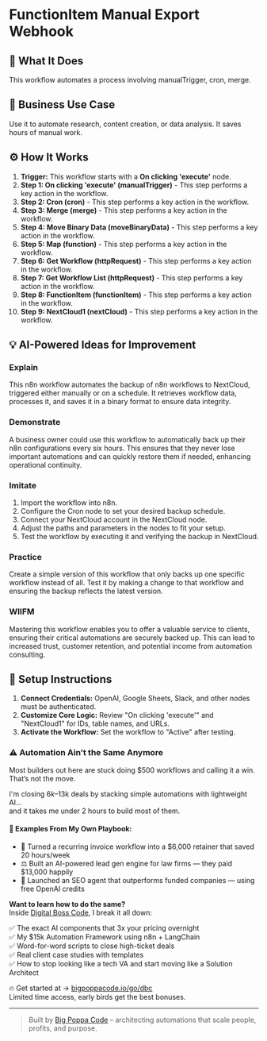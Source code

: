 # FunctionItem Manual Export Webhook

## 🚀 What It Does
This workflow automates a process involving manualTrigger, cron, merge.

## 💼 Business Use Case
Use it to automate research, content creation, or data analysis. It saves hours of manual work.

## ⚙️ How It Works
1.  **Trigger:** This workflow starts with a **On clicking 'execute'** node.
2. **Step 1: On clicking 'execute' (manualTrigger)** - This step performs a key action in the workflow.
3. **Step 2: Cron (cron)** - This step performs a key action in the workflow.
4. **Step 3: Merge (merge)** - This step performs a key action in the workflow.
5. **Step 4: Move Binary Data (moveBinaryData)** - This step performs a key action in the workflow.
6. **Step 5: Map (function)** - This step performs a key action in the workflow.
7. **Step 6: Get Workflow (httpRequest)** - This step performs a key action in the workflow.
8. **Step 7: Get Workflow List (httpRequest)** - This step performs a key action in the workflow.
9. **Step 8: FunctionItem (functionItem)** - This step performs a key action in the workflow.
10. **Step 9: NextCloud1 (nextCloud)** - This step performs a key action in the workflow.

## 💡 AI-Powered Ideas for Improvement
### Explain
This n8n workflow automates the backup of n8n workflows to NextCloud, triggered either manually or on a schedule. It retrieves workflow data, processes it, and saves it in a binary format to ensure data integrity.

### Demonstrate
A business owner could use this workflow to automatically back up their n8n configurations every six hours. This ensures that they never lose important automations and can quickly restore them if needed, enhancing operational continuity.

### Imitate
1. Import the workflow into n8n.
2. Configure the Cron node to set your desired backup schedule.
3. Connect your NextCloud account in the NextCloud node.
4. Adjust the paths and parameters in the nodes to fit your setup.
5. Test the workflow by executing it and verifying the backup in NextCloud.

### Practice
Create a simple version of this workflow that only backs up one specific workflow instead of all. Test it by making a change to that workflow and ensuring the backup reflects the latest version.

### WIIFM
Mastering this workflow enables you to offer a valuable service to clients, ensuring their critical automations are securely backed up. This can lead to increased trust, customer retention, and potential income from automation consulting.

## 🔧 Setup Instructions
1. **Connect Credentials:** OpenAI, Google Sheets, Slack, and other nodes must be authenticated.
2. **Customize Core Logic:** Review "On clicking 'execute'" and "NextCloud1" for IDs, table names, and URLs.
3. **Activate the Workflow:** Set the workflow to "Active" after testing.

### ⚠️ Automation Ain’t the Same Anymore

Most builders out here are stuck doing $500 workflows and calling it a win.  
That’s not the move.  

I'm closing $6k–$13k deals by stacking simple automations with lightweight AI...  
and it takes me under 2 hours to build most of them.

#### 🧠 Examples From My Own Playbook:
- 🔁 Turned a recurring invoice workflow into a $6,000 retainer that saved 20 hours/week  
- ⚖️ Built an AI-powered lead gen engine for law firms — they paid $13,000 happily  
- 🚀 Launched an SEO agent that outperforms funded companies — using free OpenAI credits  

**Want to learn how to do the same?**  
Inside [Digital Boss Code](https://bigpoppacode.io/go/dbc), I break it all down:

✅ The exact AI components that 3x your pricing overnight  
✅ My $15k Automation Framework using n8n + LangChain  
✅ Word-for-word scripts to close high-ticket deals  
✅ Real client case studies with templates  
✅ How to stop looking like a tech VA and start moving like a Solution Architect  

🔥 Get started at → [bigpoppacode.io/go/dbc](https://bigpoppacode.io/go/dbc)  
Limited time access, early birds get the best bonuses.

---
> Built by [Big Poppa Code](https://bigpoppacode.io) – architecting automations that scale people, profits, and purpose.

